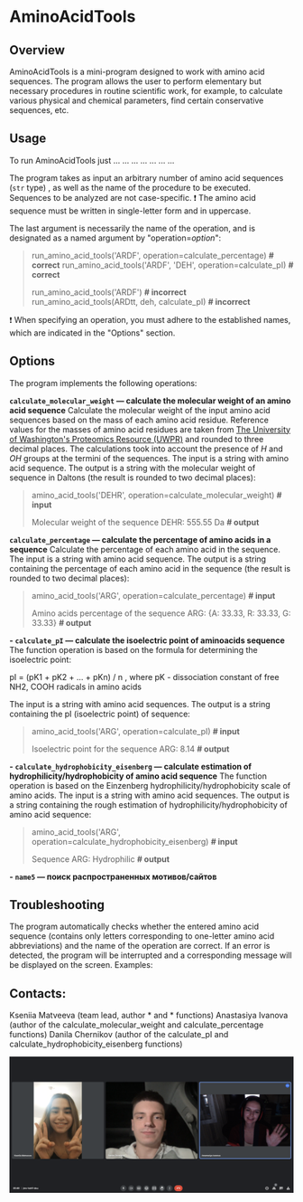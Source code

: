# AminoAcidTools

## Overview


AminoAcidTools is a mini-program designed to work with amino acid sequences. The program allows the user to perform elementary but necessary procedures in routine scientific work, for example, to calculate various physical and chemical parameters, find certain conservative sequences, etc.

## Usage

To run AminoAcidTools just ... ... ... ... ... ... ...

The program takes as input an arbitrary number of amino acid sequences (`str` type) , as well as the name of the procedure to be executed. Sequences to be analyzed are not case-specific.
:exclamation: The amino acid sequence must be written in single-letter form and in uppercase.

The last argument is necessarily the name of the operation, and is designated as a named argument by "operation=*option*":

>run_amino_acid_tools('ARDF', operation=calculate_percentage)  **# correct**
>run_amino_acid_tools('ARDF', 'DEH', operation=calculate_pI)  **# correct**
>
>run_amino_acid_tools('ARDF')  **# incorrect**
>run_amino_acid_tools(ARDtt, deh, calculate_pI)  **# incorrect**

:exclamation: When specifying an operation, you must adhere to the established names, which are indicated in the "Options" section.

## Options

The program implements the following operations:

**`calculate_molecular_weight`  — calculate the molecular weight of an amino acid sequence**
Calculate the molecular weight of the input amino acid sequences based on the mass of each amino acid residue. Reference values for the masses of amino acid residues are taken from [The University of Washington's Proteomics Resource (UWPR)](https://proteomicsresource.washington.edu/protocols06/masses.php) and rounded to three decimal places. The calculations took into account the presence of *H* and *OH* groups at the termini of the sequences.
The input is a string with amino acid sequence. The output is a string with the molecular weight of sequence in Daltons (the result is rounded to two decimal places):
>amino_acid_tools('DEHR', operation=calculate_molecular_weight)  **# input**
>
>Molecular weight of the sequence DEHR: 555.55 Da **# output**

**`calculate_percentage`  — calculate the percentage of amino acids in a sequence**
Calculate the percentage of each amino acid in the sequence.
The input is a string with amino acid sequence. The output is a string containing the percentage of each amino acid in the sequence (the result is rounded to two decimal places):
>amino_acid_tools('ARG', operation=calculate_percentage) **# input**
>
>Amino acids percentage of the sequence ARG: {A: 33.33, R: 33.33, G: 33.33} **# output**

**-   `calculate_pI`  — calculate the isoelectric point of aminoacids sequence**
The function operation is based on the formula for determining the isoelectric point:

pI = (pK1 + pK2 + ... + pKn) / n , where pK - dissociation constant of free NH2, COOH radicals in amino acids

The input is a string with amino acid sequences. The output is a string containing the pI (isoelectric point) of sequence:
>amino_acid_tools('ARG', operation=calculate_pI) **# input**
>
>Isoelectric point for the sequence ARG: 8.14 **# output**

**-   `calculate_hydrophobicity_eisenberg`  — calculate estimation of hydrophilicity/hydrophobicity of amino acid sequence**
The function operation is based on the Einzenberg hydrophilicity/hydrophobicity scale of amino acids. 
The input is a string with amino acid sequences. The output is a string containing the rough estimation of hydrophilicity/hydrophobicity of amino acid sequence:
>amino_acid_tools('ARG', operation=calculate_hydrophobicity_eisenberg) **# input**
>
>Sequence ARG: Hydrophilic **# output**

**-  `name5`  — поиск распространенных мотивов/сайтов**

## Troubleshooting

The program automatically checks whether the entered amino acid sequence (contains only letters corresponding to one-letter amino acid abbreviations) and the name of the operation are correct. If an error is detected, the program will be interrupted and a corresponding message will be displayed on the screen. Examples:
>
>
>
>

## Contacts:

Kseniia Matveeva (team lead, author * and * functions)
Anastasiya Ivanova (author of the calculate_molecular_weight and calculate_percentage functions)
Danila Chernikov (author of the calculate_pI and calculate_hydrophobicity_eisenberg functions)

![Team photo](team_photo.png)
